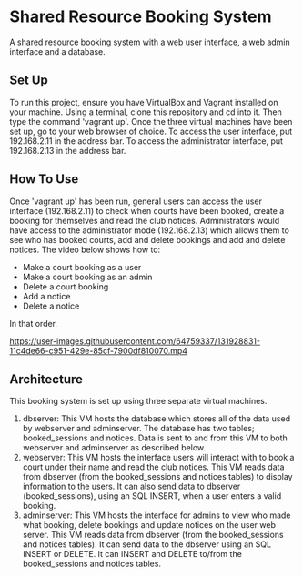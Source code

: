 # Shared Resource Booking System
A shared resource booking system with a web user interface, a web admin interface and a database.

## Set Up
To run this project, ensure you have VirtualBox and Vagrant installed on your machine. Using a terminal, clone this repository and cd into it. Then type the command 'vagrant up'. Once the three virtual machines have been set up, go to your web browser of choice. To access the user interface, put 192.168.2.11 in the address bar. To access the administrator interface, put 192.168.2.13 in the address bar.

## How To Use
Once 'vagrant up' has been run, general users can access the user interface (192.168.2.11) to check when courts have been booked, create a booking for themselves and read the club notices. Administrators would have access to the administrator mode (192.168.2.13) which allows them to see who has booked courts, add and delete bookings and add and delete notices.
The video below shows how to: 
* Make a court booking as a user
* Make a court booking as an admin
* Delete a court booking
* Add a notice
* Delete a notice

In that order.

https://user-images.githubusercontent.com/64759337/131928831-11c4de66-c951-429e-85cf-7900df810070.mp4

## Architecture
This booking system is set up using three separate virtual machines.
1. dbserver: This VM hosts the database which stores all of the data used by webserver and adminserver. The database has two tables; booked_sessions and notices. Data is sent to and from this VM to both webserver and adminserver as described below.
2. webserver: This VM hosts the interface users will interact with to book a court under their name and read the club notices. This VM reads data from dbserver (from the booked_sessions and notices tables) to display information to the users. It can also send data to dbserver (booked_sessions), using an SQL INSERT, when a user enters a valid booking.
3. adminserver: This VM hosts the interface for admins to view who made what booking, delete bookings and update notices on the user web server. This VM reads data from dbserver (from the booked_sessions and notices tables). It can send data to the dbserver using an SQL INSERT or DELETE. It can INSERT and DELETE to/from the booked_sessions and notices tables.

